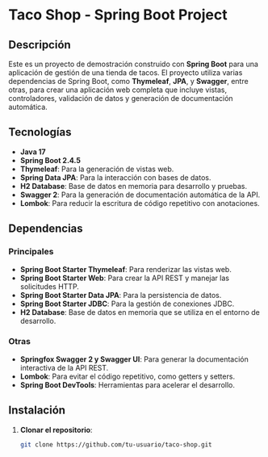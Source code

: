 # Taco Shop - Spring Boot Project

## Descripción

Este es un proyecto de demostración construido con **Spring Boot** para una aplicación de gestión de una tienda de tacos. El proyecto utiliza varias dependencias de Spring Boot, como **Thymeleaf**, **JPA**, y **Swagger**, entre otras, para crear una aplicación web completa que incluye vistas, controladores, validación de datos y generación de documentación automática.

## Tecnologías

- **Java 17**
- **Spring Boot 2.4.5**
- **Thymeleaf**: Para la generación de vistas web.
- **Spring Data JPA**: Para la interacción con bases de datos.
- **H2 Database**: Base de datos en memoria para desarrollo y pruebas.
- **Swagger 2**: Para la generación de documentación automática de la API.
- **Lombok**: Para reducir la escritura de código repetitivo con anotaciones.

## Dependencias

### Principales

- **Spring Boot Starter Thymeleaf**: Para renderizar las vistas web.
- **Spring Boot Starter Web**: Para crear la API REST y manejar las solicitudes HTTP.
- **Spring Boot Starter Data JPA**: Para la persistencia de datos.
- **Spring Boot Starter JDBC**: Para la gestión de conexiones JDBC.
- **H2 Database**: Base de datos en memoria que se utiliza en el entorno de desarrollo.

### Otras

- **Springfox Swagger 2 y Swagger UI**: Para generar la documentación interactiva de la API REST.
- **Lombok**: Para evitar el código repetitivo, como getters y setters.
- **Spring Boot DevTools**: Herramientas para acelerar el desarrollo.

## Instalación

1. **Clonar el repositorio**:
   ```bash
   git clone https://github.com/tu-usuario/taco-shop.git
